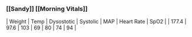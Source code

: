 ### [[Sandy]] [[Morning Vitals]]
| Weight | Temp | Dysostotic | Systolic | MAP | Heart Rate | SpO2 |
| 177.4 | 97.6 | 103 | 69 | 80 | 74 | 94 |